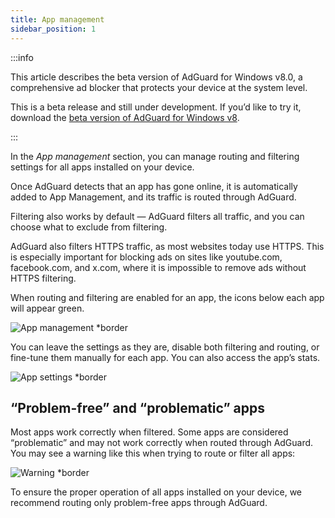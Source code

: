 ```yaml
---
title: App management
sidebar_position: 1
---
```


:::info

This article describes the beta version of AdGuard for Windows v8.0, a comprehensive ad blocker that protects your device at the system level.

This is a beta release and still under development. If you’d like to try it, download the [beta version of AdGuard for Windows v8](https://agrd.io/adguard_for_windows_8_beta).

:::

In the *App management* section, you can manage routing and filtering settings for all apps installed on your device.

Once AdGuard detects that an app has gone online, it is automatically added to App Management, and its traffic is routed through AdGuard.

Filtering also works by default — AdGuard filters all traffic, and you can choose what to exclude from filtering.

AdGuard also filters HTTPS traffic, as most websites today use HTTPS. This is especially important for blocking ads on sites like youtube.com, facebook.com, and x.com, where it is impossible to remove ads without HTTPS filtering.

When routing and filtering are enabled for an app, the icons below each app will appear green.

![App management *border](https://cdn.adtidy.org/content/kb/ad_blocker/windows/app_management/app_management.png)

You can leave the settings as they are, disable both filtering and routing, or fine-tune them manually for each app. You can also access the app’s stats.

![App settings *border](https://cdn.adtidy.org/content/kb/ad_blocker/windows/app_management/app_settings.png)

## “Problem-free” and “problematic” apps

Most apps work correctly when filtered. Some apps are considered “problematic” and may not work correctly when routed through AdGuard. You may see a warning like this when trying to route or filter all apps:

![Warning *border](https://cdn.adtidy.org/content/kb/ad_blocker/windows/app_management/route_all.png)

To ensure the proper operation of all apps installed on your device, we recommend routing only problem-free apps through AdGuard.

